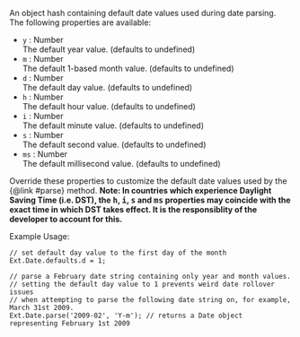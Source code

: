 An object hash containing default date values used during date parsing.
The following properties are available:

<div class="mdetail-params"><ul>
   <li><code>y</code> : Number<div class="sub-desc">The default year value. (defaults to undefined)</div></li>
   <li><code>m</code> : Number<div class="sub-desc">The default 1-based month value. (defaults to undefined)</div></li>
   <li><code>d</code> : Number<div class="sub-desc">The default day value. (defaults to undefined)</div></li>
   <li><code>h</code> : Number<div class="sub-desc">The default hour value. (defaults to undefined)</div></li>
   <li><code>i</code> : Number<div class="sub-desc">The default minute value. (defaults to undefined)</div></li>
   <li><code>s</code> : Number<div class="sub-desc">The default second value. (defaults to undefined)</div></li>
   <li><code>ms</code> : Number<div class="sub-desc">The default millisecond value. (defaults to undefined)</div></li>
</ul></div>

Override these properties to customize the default date values used by the {@link #parse} method.
<b>Note: In countries which experience Daylight Saving Time (i.e. DST), the <tt>h</tt>, <tt>i</tt>, <tt>s</tt>
and <tt>ms</tt> properties may coincide with the exact time in which DST takes effect.
It is the responsiblity of the developer to account for this.</b>

Example Usage:

    // set default day value to the first day of the month
    Ext.Date.defaults.d = 1;
    
    // parse a February date string containing only year and month values.
    // setting the default day value to 1 prevents weird date rollover issues
    // when attempting to parse the following date string on, for example, March 31st 2009.
    Ext.Date.parse('2009-02', 'Y-m'); // returns a Date object representing February 1st 2009
